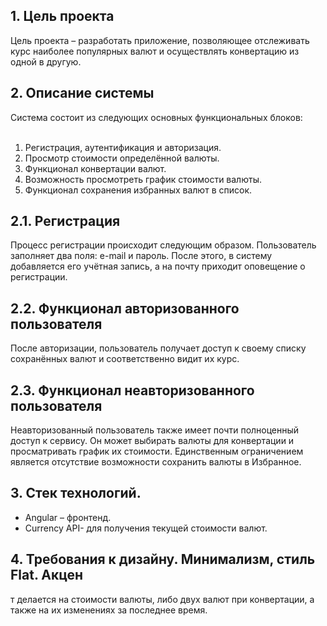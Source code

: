 <h2>1. Цель проекта</h2>
  Цель проекта – разработать приложение, позволяющее отслеживать курс наиболее популярных валют и осуществлять конвертацию из одной в другую.
<h2>2. Описание системы</h2>
  Система состоит из следующих основных функциональных блоков:
  <br></br>
<ol>
 <li>Регистрация, аутентификация и авторизация.</li>
 <li>Просмотр стоимости определённой валюты.</li>
 <li>Функционал конвертации валют.</li>
 <li>Возможность просмотреть график стоимости валюты.</li>
 <li>Функционал сохранения избранных валют в список.</li>
</ol>
<h2>2.1. Регистрация</h2>
  Процесс регистрации происходит следующим образом. Пользователь заполняет два поля: e-mail и пароль. После этого, в систему добавляется его учётная запись, а на почту приходит  оповещение о регистрации.
<h2>2.2. Функционал авторизованного пользователя</h2>
  После авторизации, пользователь получает доступ к своему списку сохранённых валют и соответственно видит их курс.
<h2>2.3. Функционал неавторизованного пользователя</h2>
  Неавторизованный пользователь также имеет почти полноценный доступ к сервису. Он может выбирать валюты для конвертации и просматривать график их стоимости. Единственным ограничением является отсутствие возможности сохранить валюты в Избранное.
<h2>3. Стек технологий.</h2>
<ul>
 <li>Angular – фронтенд.</li>
 <li>Currency API- для получения текущей стоимости валют.</li>
</ul>
<h2>4. Требования к дизайну.
  Минимализм, стиль Flat. Акцен</h2>т делается на стоимости валюты, либо двух валют при конвертации, а также на их изменениях за последнее время.
